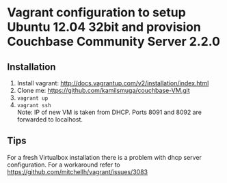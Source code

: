 Vagrant configuration to setup Ubuntu 12.04 32bit and provision Couchbase Community Server 2.2.0
============

## Installation
1. Install vagrant: http://docs.vagrantup.com/v2/installation/index.html
2. Clone me: https://github.com/kamilsmuga/couchbase-VM.git
3. `vagrant up`
4. `vagrant ssh` <br />
Note: IP of new VM is taken from DHCP. Ports 8091 and 8092 are forwarded to
localhost.

## Tips 
For a fresh Virtualbox installation there is a problem with dhcp server configuration. For a workaround refer to https://github.com/mitchellh/vagrant/issues/3083
